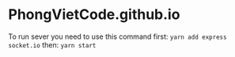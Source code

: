 # PhongVietCode.github.io
To run sever you need to use this command first:
`yarn add express socket.io`
then:
`yarn start`
